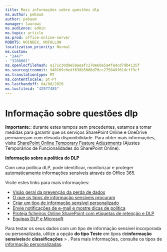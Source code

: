 ```yaml
---
title: Mais informações sobre questões dlp
ms.author: pebaum
author: pebaum
manager: laurawi
ms.audience: admin
ms.topic: article
ms.prod: office-online-server
ROBOTS: NOINDEX, NOFOLLOW
localization_priority: Normal
ms.custom:
- "2447"
- "3200001"
ms.openlocfilehash: a171c30d9e58aeafc270e60a5a4fa4cd7db4135f
ms.sourcegitcommit: 940169c0edf638b5086d70cc275049f01dcff3cf
ms.translationtype: MT
ms.contentlocale: pt-PT
ms.lasthandoff: 04/08/2020
ms.locfileid: "42977485"
---
```

# <a name="information-about-dlp-issues"></a>Informação sobre questões dlp

**Importante:**: durante estes tempos sem precedentes, estamos a tomar medidas para garantir que os serviços SharePoint Online e OneDrive permaneçam com elevada disponibilidade. Para obter mais informações, visite [SharePoint Online Temporary Feature Adjustments](https://aka.ms/ODSPAdjustments) (Ajustes Temporários de Funcionalidades do SharePoint Online).

**Informação sobre a política do DLP**

Com uma política dLP, pode identificar, monitorizar e proteger automaticamente informações sensíveis através do Office 365.

Visite estes links para mais informações:

- [Visão geral da prevenção da perda de dados](https://docs.microsoft.com/office365/securitycompliance/data-loss-prevention-policies)
- [O que os tipos de informação sensíveis procuram](https://docs.microsoft.com/office365/securitycompliance/what-the-sensitive-information-types-look-for)
- [Criar um tipo de informação sensível personalizado](https://docs.microsoft.com/office365/securitycompliance/create-a-custom-sensitive-information-type)
- [Envie notificações de e-mail e mostre dicas de política](https://docs.microsoft.com/office365/securitycompliance/use-notifications-and-policy-tips)
- [Proteja ficheiros Online SharePoint com etiquetas de retenção e DLP](https://docs.microsoft.com/office365/securitycompliance/protect-sharepoint-online-files-with-office-365-labels-and-dlp)
- [Equipas DLP e Microsoft](https://docs.microsoft.com/office365/securitycompliance/dlp-microsoft-teams)

Para testar os seus dados com um tipo de informação sensível incorporada ou personalizada, utilize a opção **do tipo Teste** em tipos de**informação sensíveis**de **classificações** > . Para mais informações, consulte os tipos de [informação personalizadas](https://docs.microsoft.com/office365/securitycompliance/create-a-custom-sensitive-information-type#test-custom-sensitive-information-types-in-the-security--compliance-center).